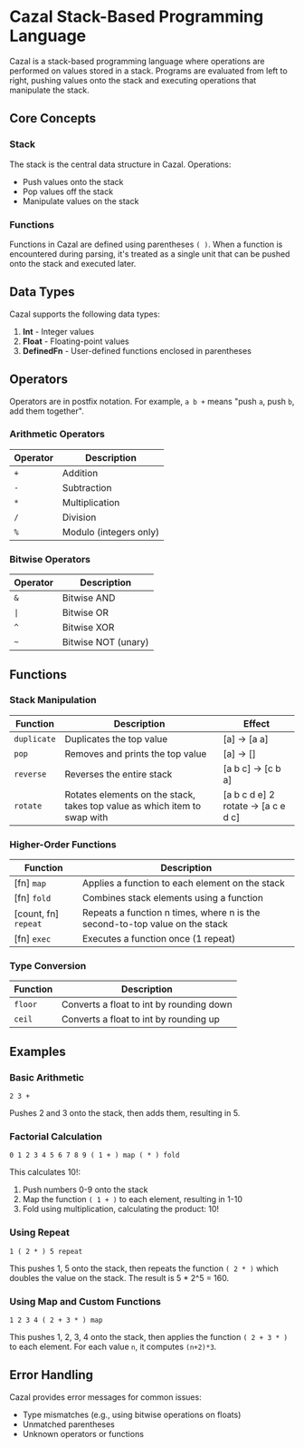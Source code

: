 # Cazal Stack-Based Programming Language

Cazal is a stack-based programming language where operations are performed on values stored in a stack. Programs are evaluated from left to right, pushing values onto the stack and executing operations that manipulate the stack.

## Core Concepts

### Stack

The stack is the central data structure in Cazal. Operations:

- Push values onto the stack
- Pop values off the stack
- Manipulate values on the stack

### Functions

Functions in Cazal are defined using parentheses `( )`. When a function is encountered during parsing, it's treated as a single unit that can be pushed onto the stack and executed later.

## Data Types

Cazal supports the following data types:

1. **Int** - Integer values
2. **Float** - Floating-point values
3. **DefinedFn** - User-defined functions enclosed in parentheses

## Operators

Operators are in postfix notation. For example, `a b +` means "push `a`, push `b`, add them together".

### Arithmetic Operators

| Operator | Description            |
| -------- | ---------------------- |
| `+`      | Addition               |
| `-`      | Subtraction            |
| `*`      | Multiplication         |
| `/`      | Division               |
| `%`      | Modulo (integers only) |

### Bitwise Operators

| Operator | Description         |
| -------- | ------------------- |
| `&`      | Bitwise AND         |
| `\|`     | Bitwise OR          |
| `^`      | Bitwise XOR         |
| `~`      | Bitwise NOT (unary) |

## Functions

### Stack Manipulation

| Function    | Description                                                               | Effect                             |
| ----------- | ------------------------------------------------------------------------- | ---------------------------------- |
| `duplicate` | Duplicates the top value                                                  | [a] → [a a]                        |
| `pop`       | Removes and prints the top value                                          | [a] → []                           |
| `reverse`   | Reverses the entire stack                                                 | [a b c] → [c b a]                  |
| `rotate`    | Rotates elements on the stack, takes top value as which item to swap with | [a b c d e] 2 rotate → [a c e d c] |

### Higher-Order Functions

| Function             | Description                                                                 |
| -------------------- | --------------------------------------------------------------------------- |
| [fn] `map`           | Applies a function to each element on the stack                             |
| [fn] `fold`          | Combines stack elements using a function                                    |
| [count, fn] `repeat` | Repeats a function n times, where n is the second-to-top value on the stack |
| [fn] `exec`          | Executes a function once (1 repeat)                                         |

### Type Conversion

| Function | Description                              |
| -------- | ---------------------------------------- |
| `floor`  | Converts a float to int by rounding down |
| `ceil`   | Converts a float to int by rounding up   |

## Examples

### Basic Arithmetic

```
2 3 +
```

Pushes 2 and 3 onto the stack, then adds them, resulting in 5.

### Factorial Calculation

```
0 1 2 3 4 5 6 7 8 9 ( 1 + ) map ( * ) fold
```

This calculates 10!:

1. Push numbers 0-9 onto the stack
2. Map the function `( 1 + )` to each element, resulting in 1-10
3. Fold using multiplication, calculating the product: 10!

### Using Repeat

```
1 ( 2 * ) 5 repeat
```

This pushes 1, 5 onto the stack, then repeats the function `( 2 * )` which doubles the value on the stack. The result is 5 \* 2^5 = 160.

### Using Map and Custom Functions

```
1 2 3 4 ( 2 + 3 * ) map
```

This pushes 1, 2, 3, 4 onto the stack, then applies the function `( 2 + 3 * )` to each element. For each value `n`, it computes `(n+2)*3`.

## Error Handling

Cazal provides error messages for common issues:

- Type mismatches (e.g., using bitwise operations on floats)
- Unmatched parentheses
- Unknown operators or functions
